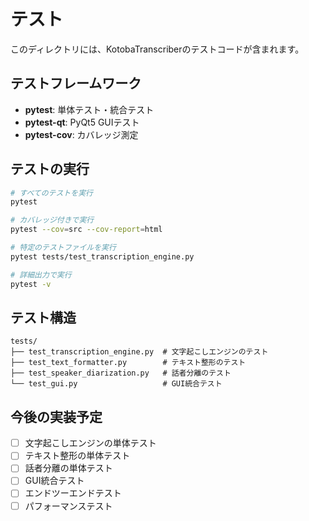 # テスト

このディレクトリには、KotobaTranscriberのテストコードが含まれます。

## テストフレームワーク

- **pytest**: 単体テスト・統合テスト
- **pytest-qt**: PyQt5 GUIテスト
- **pytest-cov**: カバレッジ測定

## テストの実行

```bash
# すべてのテストを実行
pytest

# カバレッジ付きで実行
pytest --cov=src --cov-report=html

# 特定のテストファイルを実行
pytest tests/test_transcription_engine.py

# 詳細出力で実行
pytest -v
```

## テスト構造

```
tests/
├── test_transcription_engine.py  # 文字起こしエンジンのテスト
├── test_text_formatter.py        # テキスト整形のテスト
├── test_speaker_diarization.py   # 話者分離のテスト
└── test_gui.py                   # GUI統合テスト
```

## 今後の実装予定

- [ ] 文字起こしエンジンの単体テスト
- [ ] テキスト整形の単体テスト
- [ ] 話者分離の単体テスト
- [ ] GUI統合テスト
- [ ] エンドツーエンドテスト
- [ ] パフォーマンステスト
